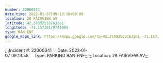 ```yaml
---
number: 22000341
date_time: 2022-01-07T09:13:58+00:00
location: 28 FAIRVIEW AV
latitude: 42.37892533763261
longitude: -71.15738170741004
type: BAN ENF
google_maps_link: https://maps.google.com/?q=42.37892533763261,-71.15738170741004
---
```


;;;Incident #: 22000341     Date: 2022‐01‐07 09:13:58     Type: PARKING BAN ENF;;;;;;Location: 28 FAIRVIEW AV;;;
